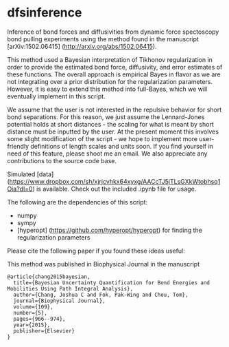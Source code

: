dfsinference
============

Inference of bond forces and diffusivities from dynamic force spectoscopy bond pulling experiments using the method found in the manuscript [arXiv:1502.06415] (http://arxiv.org/abs/1502.06415).

This method used a Bayesian interpretation of Tikhonov regularization in order to provide the estimated
bond force, diffusivity, and error estimates of these functions. The overall approach is empirical Bayes in flavor as we are not integrating over a prior distribution for the regularization parameters. However, it is easy to extend this method into full-Bayes, which we will eventually implement in this script.

We assume that the user is not interested in the repulsive behavior for short bond separations. For this reason, we just assume the Lennard-Jones potential holds at short distances - the scaling for what is meant by short distance must be inputted by the user. At the present moment this involves some slight modification of the script - we hope to implement more user-friendly definitions of length scales and units soon. If you find yourself in need of this feature, please shoot me an email. We also appreciate any contributions to the source code base.

Simulated [data] (https://www.dropbox.com/sh/xjrjcvhkx64xyxg/AACcTJ5jTLsGXkWtobhsq1Oia?dl=0) is available. Check out the included .ipynb file for usage. 

The following are the dependencies of this script:
* numpy
* sympy
* [hyperopt] (https://github.com/hyperopt/hyperopt) for finding the regularization parameters

Please cite the following paper if you found these ideas useful:

 This method was published in Biophysical Journal in the manuscript

```
@article{chang2015bayesian,
  title={Bayesian Uncertainty Quantification for Bond Energies and Mobilities Using Path Integral Analysis},
  author={Chang, Joshua C and Fok, Pak-Wing and Chou, Tom},
  journal={Biophysical Journal},
  volume={109},
  number={5},
  pages={966--974},
  year={2015},
  publisher={Elsevier}
}

```

